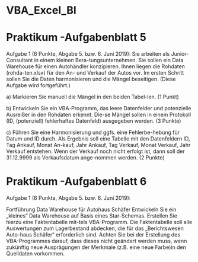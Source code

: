 # VBA_Excel_BI

# Praktikum -Aufgabenblatt 5
Aufgabe 1 (6 Punkte, Abgabe 5. bzw. 6. Juni 2019):
Sie arbeiten als Junior-Consultant in einem kleinen Bera-tungsunternehmen. Sie sollen ein Data Warehouse für einen Autohändler konzipieren. Ihnen liegen die Rohdaten (rohda-ten.xlsx) für den An- und Verkauf der Autos vor. Im ersten Schritt sollen Sie die Daten harmonisieren und die Mängel beseitigen. (Diese Aufgabe wird fortgeführt.)

a) Markieren Sie manuell die Mängel in den beiden Tabel-len. (1 Punkt)

b) Entwickeln Sie ein VBA-Programm, das leere Datenfelder und potenzielle Ausreißer in den Rohdaten erkennt. Die-se Mängel sollen in einem Protokoll (ID, (potenziell) fehlerhaftes Datenfeld) ausgegeben werden. (3 Punkte)

c) Führen Sie eine Harmonisierung und ggfs. eine Fehlerbe-hebung für Datum und ID durch. Als Ergebnis soll eine Tabelle mit den Datenfeldern ID, Tag Ankauf, Monat An-kauf, Jahr Ankauf, Tag Verkauf, Monat Verkauf, Jahr Verkauf entstehen. Wenn der Verkauf noch nicht erfolgt ist, dann soll der 31.12.9999 als Verkaufsdatum ange-nommen werden. (2 Punkte)


# Praktikum -Aufgabenblatt 6
Aufgabe 1 (6 Punkte, Abgabe 5. bzw. 6. Juni 2019):

Fortführung Data Warehouse für Autohaus Schäfer
Entwickeln Sie ein „kleines“ Data Warehouse auf Basis eines Star-Schemas. Erstellen Sie hierzu eine Faktentabelle mit-tels VBA-Programm. Die Faktentabelle soll alle Auswertungen zum Lagerbestand abdecken, die für das „Berichtswesen Auto-haus Schäfer“ erforderlich sind.
Achten Sie bei der Erstellung des VBA-Programmes darauf, dass dieses nicht geändert werden muss, wenn zukünftig neue Ausprägungen der Merkmale (z.B. eine neue Farbe)in den Quelldaten vorkommen.
